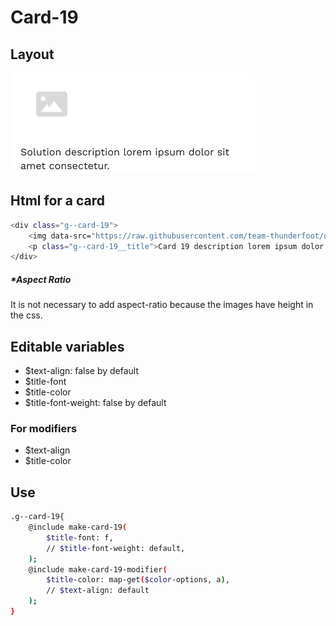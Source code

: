 # Card-19

## Layout

![alt text][card-19]

[card-19]: /src/img/global-components/card/card-19.png

## Html for a card

```sh
<div class="g--card-19">
    <img data-src="https://raw.githubusercontent.com/team-thunderfoot/ui/main/src/img/global-components/card/card-img-placeholder.png" src="/src/img/global-components/placeholder.jpg" alt="alt text" class="g--card-19__media g--lazy-01">
    <p class="g--card-19__title">Card 19 description lorem ipsum dolor sit amet consectetur.</p>
</div>
```

##### \*Aspect Ratio

It is not necessary to add aspect-ratio because the images have height in the css.

## Editable variables

- $text-align: false by default
- $title-font
- $title-color
- $title-font-weight: false by default

### For modifiers

- $text-align
- $title-color

## Use

```sh
.g--card-19{
    @include make-card-19(
        $title-font: f,
        // $title-font-weight: default,
    );
    @include make-card-19-modifier(
        $title-color: map-get($color-options, a),
        // $text-align: default
    );
}
```
